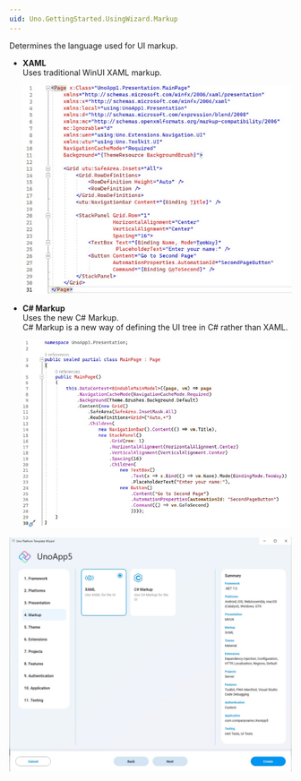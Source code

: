 ```yaml
---
uid: Uno.GettingStarted.UsingWizard.Markup
---
```


Determines the language used for UI markup.

- **XAML**  
    Uses traditional WinUI XAML markup.

    ![](assets/markup-xaml.jpg)

- **C# Markup**  
    Uses the new C# Markup.  
    C# Markup is a new way of defining the UI tree in C# rather than XAML.

    ![](assets/markup-csharp.jpg)

![](assets/markup.jpg)
